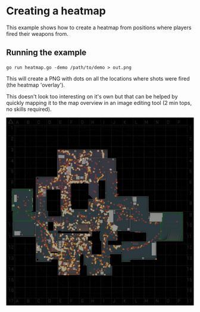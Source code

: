 # Creating a heatmap

This example shows how to create a heatmap from positions where players fired their weapons from.

## Running the example

`go run heatmap.go -demo /path/to/demo > out.png`

This will create a PNG with dots on all the locations where shots were fired (the heatmap 'overlay').

This doesn't look too interesting on it's own but that can be helped by quickly mapping it to the map overview in an image editing tool (2 min tops, no skills required).

![Resulting heatmap before and after mapping to map overview](https://raw.githubusercontent.com/markus-wa/demoinfocs-golang/master/examples/heatmap/heatmap.jpg)
